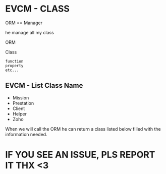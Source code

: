 
EVCM - CLASS
============

ORM == Manager

he manage all my class

ORM

  Class

    function   
    property
    etc...

EVCM - List Class Name
----------------------

  * Mission
  * Prestation
  * Client
  * Helper
  * Zoho

When we will call the ORM he can return a class listed below filled with the information needed.

IF YOU SEE AN ISSUE, PLS REPORT IT THX <3
=========================================
